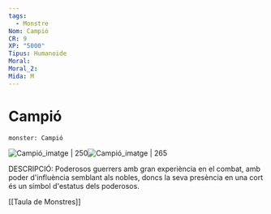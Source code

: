 ```yaml
---
tags:
  - Monstre
Nom: Campió
CR: 9
XP: "5000"
Tipus: Humanoide
Moral: 
Moral_2: 
Mida: M
---
```

# Campió

```statblock
monster: Campió
```

![Campió_imatge | 250](https://i.pinimg.com/564x/fe/f5/e5/fef5e54185b45d487f1f2f2cfdda15bf.jpg)![Campió_imatge | 265](https://i.pinimg.com/originals/7b/42/26/7b42268451c4deff9c97d1bf3d8b0ba8.jpg)

DESCRIPCIÓ: 
Poderosos guerrers amb gran experiència en el combat, amb poder d'influència semblant als nobles, doncs la seva presència en una cort és un símbol d'estatus dels poderosos.

[[Taula de Monstres]]


